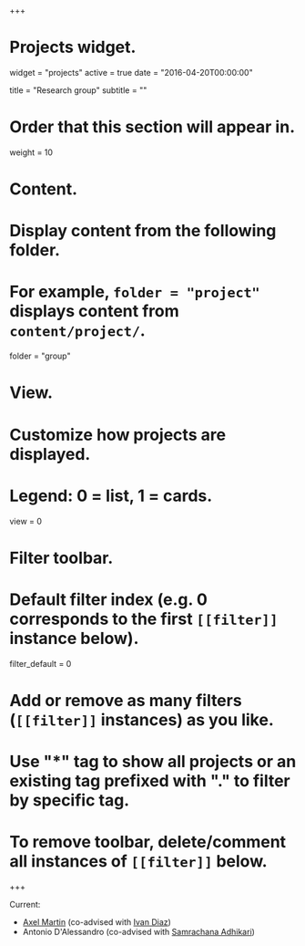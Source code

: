 +++
# Projects widget.
widget = "projects"
active = true
date = "2016-04-20T00:00:00"

title = "Research group"
subtitle = ""

# Order that this section will appear in.
weight = 10

# Content.
# Display content from the following folder.
# For example, `folder = "project"` displays content from `content/project/`.
folder = "group"

# View.
# Customize how projects are displayed.
# Legend: 0 = list, 1 = cards.
view = 0

# Filter toolbar.

# Default filter index (e.g. 0 corresponds to the first `[[filter]]` instance below).
filter_default = 0

# Add or remove as many filters (`[[filter]]` instances) as you like.
# Use "*" tag to show all projects or an existing tag prefixed with "." to filter by specific tag.
# To remove toolbar, delete/comment all instances of `[[filter]]` below.


+++

Current:

- [Axel Martin](https://github.com/AxelitoMartin) (co-advised with [Ivan Diaz](https://www.idiaz.xyz/))
- Antonio D'Alessandro (co-advised with [Samrachana Adhikari](https://samrachana.com/))